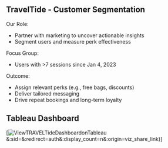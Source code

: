 ## TravelTide - Customer Segmentation

Our Role:
* Partner with marketing to uncover actionable insights
* Segment users and measure perk effectiveness

Focus Group:
* Users with >7 sessions since Jan 4, 2023

Outcome:

* Assign relevant perks (e.g., free bags, discounts)
* Deliver tailored messaging
* Drive repeat bookings and long-term loyalty


## Tableau Dashboard

[![ViewTRAVELTideDashboardonTableau](https://public.tableau.com/views/Visualisation_Mastery_Project/TravelTideCustomerRewardsInsights?:language=enGB&publish=yes%5D)&:sid=&:redirect=auth&:display_count=n&:origin=viz_share_link)]
